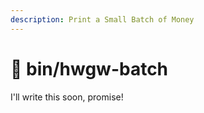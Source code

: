 ```yaml
---
description: Print a Small Batch of Money
---
```


# 🚧 bin/hwgw-batch

I'll write this soon, promise!
